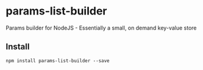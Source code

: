 params-list-builder
==================

Params builder for NodeJS   - Essentially a small, on demand key-value store

Install
-------

````
npm install params-list-builder --save
````

